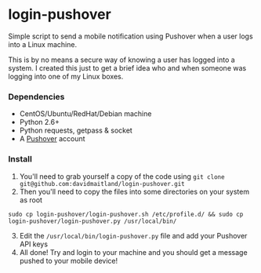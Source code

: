 # login-pushover

Simple script to send a mobile notification using Pushover when a user logs into a Linux machine.

This is by no means a secure way of knowing a user has logged into a system. I created this just to get a brief idea who and when someone was logging into one of my Linux boxes.

### Dependencies

- CentOS/Ubuntu/RedHat/Debian machine
- Python 2.6+
- Python requests, getpass & socket
- A [Pushover](https://pushover.net/) account

### Install

1. You'll need to grab yourself a copy of the code using `git clone git@github.com:davidmaitland/login-pushover.git`
2. Then you'll need to copy the files into some directories on your system as root
```
sudo cp login-pushover/login-pushover.sh /etc/profile.d/ && sudo cp login-pushover/login-pushover.py /usr/local/bin/
```
3. Edit the `/usr/local/bin/login-pushover.py` file and add your Pushover API keys
4. All done! Try and login to your machine and you should get a message pushed to your mobile device!
